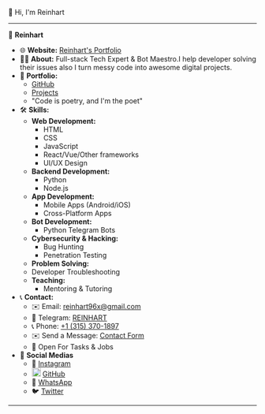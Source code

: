 👋 Hi, I'm Reinhart

---

👤 **Reinhart**

*   🌐 **Website:**  [Reinhart's Portfolio](https://reinlabs.netlify.app)
*   👨‍💻 **About:** Full-stack Tech Expert & Bot Maestro.I help developer solving their issues also I turn messy code into awesome digital projects.
*   💼 **Portfolio:**
    *   [GitHub](https://github.com/Reinhart-py)
    *   [Projects](https://github.com/Reinhart-py?tab=repositories)
    *   "Code is poetry, and I'm the poet"
*   🛠️ **Skills:**
    *   **Web Development:**
         *   HTML
         *   CSS
         *   JavaScript
         *   React/Vue/Other frameworks
         *   UI/UX Design
    *   **Backend Development:**
        *    Python
        *    Node.js
    *   **App Development:**
        *    Mobile Apps (Android/iOS)
        *    Cross-Platform Apps
    *   **Bot Development:**
         *   Python Telegram Bots
    *   **Cybersecurity & Hacking:**
         *    Bug Hunting
         *    Penetration Testing
     *  **Problem Solving:**
       *  Developer Troubleshooting
    *   **Teaching:**
        *   Mentoring & Tutoring
*   📞 **Contact:**
    *   ✉️ Email: [reinhart96x@gmail.com](mailto:reinhart96x@gmail.com)
    *  📲 Telegram: [REINHART](https://t.me/kiri0507)
    *   📞 Phone: [+1 (315) 370-1897](tel:+13153701897)
    *   ✉️ Send a Message: [Contact Form](https://reinlabs.netlify.app/Contact)
    *   💼 Open For Tasks & Jobs
*  📢 **Social Medias**
    *  📸 [Instagram](https://www.instagram.com/Reinhart.dev/)
    *  <img src="https://github.com/Reinhart-py/Reinhart-py/blob/main/images/github.png" alt="Github" width="18" height="18">  [GitHub](https://github.com/Reinhart-py)
    *  💬 [WhatsApp](https://wa.me/qr/63S5244F7XQ5G1)
    *  🐦 [Twitter](https://twitter.com/Reinhart_py_)

---
<!--
Reinhart-py is a ✨ special ✨ repo.
You can click the Preview link to take a look
-->
